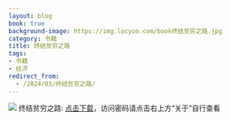```yaml
---
layout: blog
book: true
background-image: https://img.locyoo.com/book终结贫穷之路.jpg
category: 书籍
title: 终结贫穷之路
tags:
- 书籍
- 经济
redirect_from:
  - /2024/03/终结贫穷之路/
---
```

![](https://img.locyoo.com/book终结贫穷之路.jpg)
终结贫穷之路: <a name = "ref1" href="https://089m.com/f/50983618-1314076604-a8f1d3?p=3619">点击下载</a>，访问密码请点击右上方“关于”自行查看